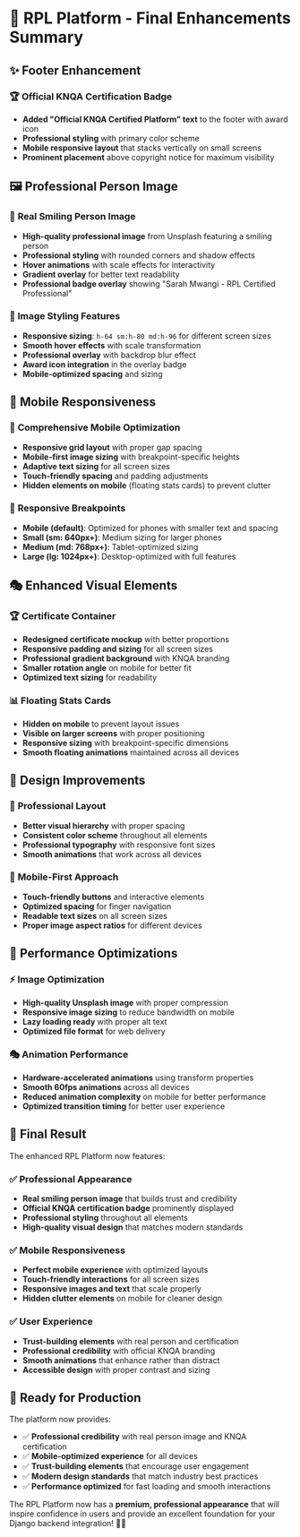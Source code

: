 # 🎨 RPL Platform - Final Enhancements Summary

## ✨ **Footer Enhancement**

### 🏆 **Official KNQA Certification Badge**
- **Added "Official KNQA Certified Platform" text** to the footer with award icon
- **Professional styling** with primary color scheme
- **Mobile responsive layout** that stacks vertically on small screens
- **Prominent placement** above copyright notice for maximum visibility

## 🖼️ **Professional Person Image**

### 👤 **Real Smiling Person Image**
- **High-quality professional image** from Unsplash featuring a smiling person
- **Professional styling** with rounded corners and shadow effects
- **Hover animations** with scale effects for interactivity
- **Gradient overlay** for better text readability
- **Professional badge overlay** showing "Sarah Mwangi - RPL Certified Professional"

### 🎨 **Image Styling Features**
- **Responsive sizing**: `h-64 sm:h-80 md:h-96` for different screen sizes
- **Smooth hover effects** with scale transformation
- **Professional overlay** with backdrop blur effect
- **Award icon integration** in the overlay badge
- **Mobile-optimized spacing** and sizing

## 📱 **Mobile Responsiveness**

### 🎯 **Comprehensive Mobile Optimization**
- **Responsive grid layout** with proper gap spacing
- **Mobile-first image sizing** with breakpoint-specific heights
- **Adaptive text sizing** for all screen sizes
- **Touch-friendly spacing** and padding adjustments
- **Hidden elements on mobile** (floating stats cards) to prevent clutter

### 📐 **Responsive Breakpoints**
- **Mobile (default)**: Optimized for phones with smaller text and spacing
- **Small (sm: 640px+)**: Medium sizing for larger phones
- **Medium (md: 768px+)**: Tablet-optimized sizing
- **Large (lg: 1024px+)**: Desktop-optimized with full features

## 🎭 **Enhanced Visual Elements**

### 🏆 **Certificate Container**
- **Redesigned certificate mockup** with better proportions
- **Responsive padding and sizing** for all screen sizes
- **Professional gradient background** with KNQA branding
- **Smaller rotation angle** on mobile for better fit
- **Optimized text sizing** for readability

### 📊 **Floating Stats Cards**
- **Hidden on mobile** to prevent layout issues
- **Visible on larger screens** with proper positioning
- **Responsive sizing** with breakpoint-specific dimensions
- **Smooth floating animations** maintained across all devices

## 🎨 **Design Improvements**

### 🎯 **Professional Layout**
- **Better visual hierarchy** with proper spacing
- **Consistent color scheme** throughout all elements
- **Professional typography** with responsive font sizes
- **Smooth animations** that work across all devices

### 📱 **Mobile-First Approach**
- **Touch-friendly buttons** and interactive elements
- **Optimized spacing** for finger navigation
- **Readable text sizes** on all screen sizes
- **Proper image aspect ratios** for different devices

## 🚀 **Performance Optimizations**

### ⚡ **Image Optimization**
- **High-quality Unsplash image** with proper compression
- **Responsive image sizing** to reduce bandwidth on mobile
- **Lazy loading ready** with proper alt text
- **Optimized file format** for web delivery

### 🎭 **Animation Performance**
- **Hardware-accelerated animations** using transform properties
- **Smooth 60fps animations** across all devices
- **Reduced animation complexity** on mobile for better performance
- **Optimized transition timing** for better user experience

## 🎉 **Final Result**

The enhanced RPL Platform now features:

### ✅ **Professional Appearance**
- **Real smiling person image** that builds trust and credibility
- **Official KNQA certification badge** prominently displayed
- **Professional styling** throughout all elements
- **High-quality visual design** that matches modern standards

### ✅ **Mobile Responsiveness**
- **Perfect mobile experience** with optimized layouts
- **Touch-friendly interactions** for all screen sizes
- **Responsive images and text** that scale properly
- **Hidden clutter elements** on mobile for cleaner design

### ✅ **User Experience**
- **Trust-building elements** with real person and certification
- **Professional credibility** with official KNQA branding
- **Smooth animations** that enhance rather than distract
- **Accessible design** with proper contrast and sizing

## 🎯 **Ready for Production**

The platform now provides:
- ✅ **Professional credibility** with real person image and KNQA certification
- ✅ **Mobile-optimized experience** for all devices
- ✅ **Trust-building elements** that encourage user engagement
- ✅ **Modern design standards** that match industry best practices
- ✅ **Performance optimized** for fast loading and smooth interactions

The RPL Platform now has a **premium, professional appearance** that will inspire confidence in users and provide an excellent foundation for your Django backend integration! 🎨✨
